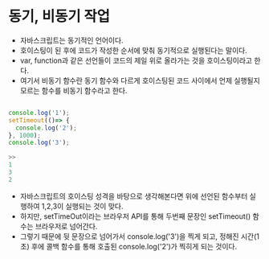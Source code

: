 # 동기, 비동기 작업

- 자바스크립트는 동기적인 언어이다.
- 호이스팅이 된 후에 코드가 작성한 순서에 맞춰 동기적으로 실행된다는 말이다.
- var, function과 같은 선언들이 코드의 제일 위로 올라가는 것을 호이스팅이라고 한다.
- 여기서 비동기 함수란 동기 함수와 다르게 호이스팅된 코드 사이에서 언제 실행될지 모르는 함수를 비동기 함수라고 한다.

```js

console.log('1');
setTimeout(()=> {
  console.log('2');
}, 1000);
console.log('3');

>>
1
3
2
```

- 자바스크립트의 호이스팅 성격을 바탕으로 생각해본다면 위에 선언된 함수부터 실행하여 1,2,3이 실행되는 것이 맞다.
- 하지만, setTimeOut이라는 브라우저 API를 통해 두번째 문장인 setTimeout() 함수는 브라우저로 넘어간다.
- 그렇기 때문에 뒷 문장으로 넘어가서 console.log('3')을 찍게 되고, 정해진 시간(1초) 후에 콜백 함수를 통해 호출된 console.log('2')가 찍히게 되는 것이다.
